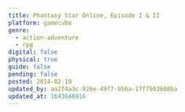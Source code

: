 ```yaml
---
title: Phantasy Star Online, Episode I & II
platform: gamecube
genre:
  - action-adventure
  - rpg
digital: false
physical: true
guide: false
pending: false
posted: 2014-02-10
updated_by: aa2f4a3c-926e-49f7-b56a-17f7503608ba
updated_at: 1643646916
---
```

